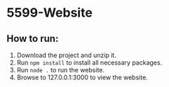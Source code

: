 # 5599-Website

## How to run:
1. Download the project and unzip it.
2. Run `npm install` to install all necessary packages.
3. Run `node .` to run the website.
4. Browse to 127.0.0.1:3000 to view the website.
